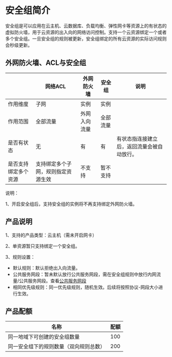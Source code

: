 # 安全组简介


安全组是可以应用在云主机、云数据库、负载均衡、弹性网卡等资源上的有状态的虚拟防火墙，用于云资源的出入向的网络访问控制。支持一个云资源绑定一个或者多个安全组。一旦安全组的规则被更新，安全组绑定的所有云资源的实际访问规则会秒级更新。


## 外网防火墙、ACL与安全组

||网络ACL|外网防火墙|安全组|说明|
|---|---|---|---|---|
|作用维度|子网|实例|实例||
|作用范围|全部流量|外网入向流量|全部流量|
|是否有状态|无|有|有|有状态指连接建立后，返回流量会被自动放行。|
|是否支持绑定多个资源|支持绑定多个子网，规则指定资源生效|不支持|暂不支持|

说明：

1、开启安全组后，支持安全组的实例将不再支持绑定外网防火墙。

## 产品说明

1、支持的产品类型：云主机（需未开启网卡）

2、单资源暂只支持绑定一个安全组。

3、规则设置：

- 默认规则：默认拒绝出入向流量。
- 公共服务网段：暂未默认放行公共服务网段，需在安全组规则中放行内网流量/公共服务网段。查看[公共服务网段](https://docs.ucloud.cn/vpc/limit)
- 相同优先级规则：同一优先级规则，随机生效。后续将按照协议-网段大小进行生效。


## 产品配额

|名称|配额|
|---|---|
|同一地域下可创建的安全组数量|100|
|同一安全组下的规则数量（双向规则总数）|200|








